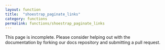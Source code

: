 ```yaml
---
layout: function
title:  "shoestrap_paginate_links"
category: functions
permalink: functions/shoestrap_paginate_links
---
```


This page is incomplete. Please consider helping out with the documentation by forking our docs repository and submitting a pull request.